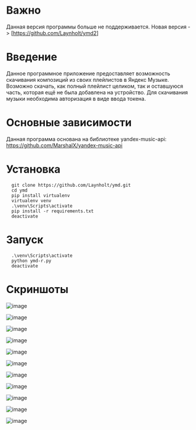 # Важно
Данная версия программы больше не поддерживается.
Новая версия -> [https://github.com/Laynholt/ymd2]

# Введение
Данное программное приложение предоставляет возможность скачивания композиций из своих плейлистов в Яндекс Музыке. Возможно скачать, как полный плейлист целиком, так и оставшуюся часть, которая ещё не была добавлена на устройство. Для скачивания музыки необходима авторизация в виде ввода токена.

# Основные зависимости
Данная программа основана на библиотеке yandex-music-api: https://github.com/MarshalX/yandex-music-api

# Установка
```
  git clone https://github.com/Laynholt/ymd.git
  cd ymd
  pip install virtualenv
  virtualenv venv
  .\venv\Scripts\activate
  pip install -r requirements.txt
  deactivate
```

# Запуск
```
  .\venv\Scripts\activate
  python ymd-r.py
  deactivate
```

# Скриншоты
![image](https://user-images.githubusercontent.com/41357381/190263714-e7ddb04d-9ee0-438e-8a4b-bb2194b45b12.png)

![image](https://user-images.githubusercontent.com/41357381/190263784-2a99659f-d99f-43be-a58c-dbd0112bb345.png)

![image](https://user-images.githubusercontent.com/41357381/188517696-eb502272-6ebe-4e9c-9e0f-4264d6447651.png)

![image](https://user-images.githubusercontent.com/41357381/189773660-69c79187-1107-4ef2-9478-408843827875.png)

![image](https://user-images.githubusercontent.com/41357381/188517737-36550c56-5cf1-4080-86d0-0e71d88bf3cb.png)

![image](https://user-images.githubusercontent.com/41357381/188517746-41004fd9-78d0-465d-99bd-faa7ddd4bc61.png)

![image](https://user-images.githubusercontent.com/41357381/188517811-16c4b82d-2342-4acf-828f-9c60bdf74366.png)

![image](https://user-images.githubusercontent.com/41357381/188517824-f3e1e22e-5c23-49a4-a257-c3649f727356.png)

![image](https://user-images.githubusercontent.com/41357381/188517835-5a8fe9d9-28fe-4b88-8c4c-12a13cb02e7f.png)

![image](https://user-images.githubusercontent.com/41357381/190263988-796443a8-9779-43b8-89af-77637d1cb3cd.png)

![image](https://user-images.githubusercontent.com/41357381/190264053-be0dab30-5691-4496-9be2-cf40d427c337.png)
